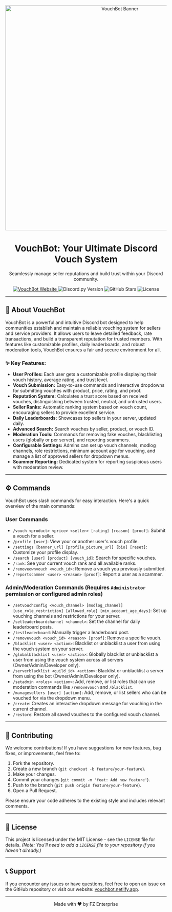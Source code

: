 <div align="center">
  <img src="https://i.imgur.com/tWbLg9Y.png" alt="VouchBot Banner" width="700"/>
  <h1>VouchBot: Your Ultimate Discord Vouch System</h1>
  <p>Seamlessly manage seller reputations and build trust within your Discord community.</p>
  <p>
    <a href="https://vouchbot.netlify.app" target="_blank">
      <img src="https://img.shields.io/badge/Website-VouchBot-blueviolet?style=for-the-badge&logo=netlify&logoColor=white" alt="VouchBot Website">
    </a>
    <img src="https://img.shields.io/badge/Discord.py-2.3.2-blue.svg?style=for-the-badge&logo=discord" alt="Discord.py Version">
    <img src="https://img.shields.io/github/stars/ASMRoyal/Vouch.?style=for-the-badge&color=gold" alt="GitHub Stars">
    <img src="https://img.shields.io/github/license/ASMRoyal/Vouch.?style=for-the-badge&color=lightgray" alt="License">
  </p>
</div>

---

## 🌟 About VouchBot

VouchBot is a powerful and intuitive Discord bot designed to help communities establish and maintain a reliable vouching system for sellers and service providers. It allows users to leave detailed feedback, rate transactions, and build a transparent reputation for trusted members. With features like customizable profiles, daily leaderboards, and robust moderation tools, VouchBot ensures a fair and secure environment for all.

### ✨ Key Features:

* **User Profiles:** Each user gets a customizable profile displaying their vouch history, average rating, and trust level.
* **Vouch Submission:** Easy-to-use commands and interactive dropdowns for submitting vouches with product, price, rating, and proof.
* **Reputation System:** Calculates a trust score based on received vouches, distinguishing between trusted, neutral, and untrusted users.
* **Seller Ranks:** Automatic ranking system based on vouch count, encouraging sellers to provide excellent service.
* **Daily Leaderboards:** Showcases top sellers in your server, updated daily.
* **Advanced Search:** Search vouches by seller, product, or vouch ID.
* **Moderation Tools:** Commands for removing fake vouches, blacklisting users (globally or per server), and reporting scammers.
* **Configurable Settings:** Admins can set up vouch channels, modlog channels, role restrictions, minimum account age for vouching, and manage a list of approved sellers for dropdown menus.
* **Scammer Reporting:** Dedicated system for reporting suspicious users with moderation review.

---

## ⚙️ Commands

VouchBot uses slash commands for easy interaction. Here's a quick overview of the main commands:

### User Commands

* `/vouch <product> <price> <seller> [rating] [reason] [proof]`: Submit a vouch for a seller.
* `/profile [user]`: View your or another user's vouch profile.
* `/settings [banner_url] [profile_picture_url] [bio] [reset]`: Customize your profile display.
* `/search [user] [product] [vouch_id]`: Search for specific vouches.
* `/rank`: See your current vouch rank and all available ranks.
* `/removeownvouch <vouch_id>`: Remove a vouch you previously submitted.
* `/reportscammer <user> <reason> [proof]`: Report a user as a scammer.

### Admin/Moderation Commands (Requires `Administrator` permission or configured admin roles)

* `/setvouchconfig <vouch_channel> [modlog_channel] [use_role_restriction] [allowed_role] [min_account_age_days]`: Set up vouching channels and restrictions for your server.
* `/setleaderboardchannel <channel>`: Set the channel for daily leaderboard posts.
* `/testleaderboard`: Manually trigger a leaderboard post.
* `/removevouch <vouch_id> <reason> [proof]`: Remove a specific vouch.
* `/blacklist <user> <action>`: Blacklist or unblacklist a user from using the vouch system on your server.
* `/globalblacklist <user> <action>`: Globally blacklist or unblacklist a user from using the vouch system across all servers (Owner/Admin/Developer only).
* `/serverblacklist <guild_id> <action>`: Blacklist or unblacklist a server from using the bot (Owner/Admin/Developer only).
* `/setadmin <roles> <action>`: Add, remove, or list roles that can use moderation commands like `/removevouch` and `/blacklist`.
* `/managesellers [user] [action]`: Add, remove, or list sellers who can be vouched for via the dropdown menu.
* `/create`: Creates an interactive dropdown message for vouching in the current channel.
* `/restore`: Restore all saved vouches to the configured vouch channel.

---

## 🤝 Contributing

We welcome contributions! If you have suggestions for new features, bug fixes, or improvements, feel free to:

1.  Fork the repository.
2.  Create a new branch (`git checkout -b feature/your-feature`).
3.  Make your changes.
4.  Commit your changes (`git commit -m 'feat: Add new feature'`).
5.  Push to the branch (`git push origin feature/your-feature`).
6.  Open a Pull Request.

Please ensure your code adheres to the existing style and includes relevant comments.

---

## 📄 License

This project is licensed under the MIT License - see the `LICENSE` file for details.
*(Note: You'll need to add a `LICENSE` file to your repository if you haven't already.)*

---

## 📞 Support

If you encounter any issues or have questions, feel free to open an issue on the GitHub repository or visit our website: [vouchbot.netlify.app](https://vouchbot.netlify.app).

---

<div align="center">
  <p>Made with ❤️ by FZ Enterprise</p>
</div>
